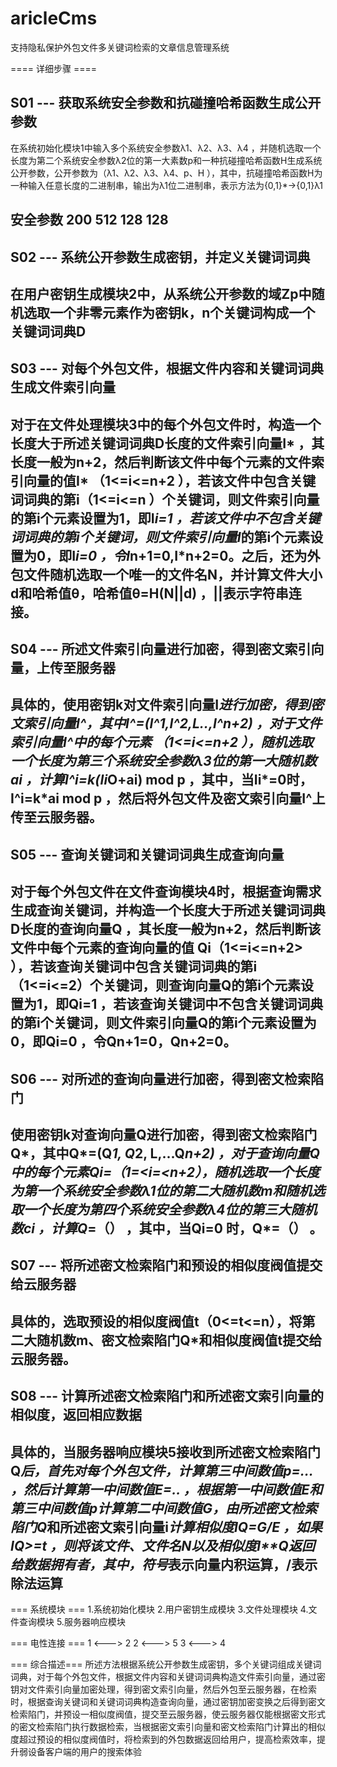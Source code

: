 # aricleCms
支持隐私保护外包文件多关键词检索的文章信息管理系统

<!-- 具有隐私保护的轻量级外包文件多关键词检索方法及系统 -->

==== 详细步骤 ====

S01 --- 获取系统安全参数和抗碰撞哈希函数生成公开参数
----
在系统初始化模块1中输入多个系统安全参数λ1、λ2、λ3、λ4 ，并随机选取一个长度为第二个系统安全参数λ2位的第一大素数p和一种抗碰撞哈希函数H生成系统公开参数，公开参数为（λ1、λ2、λ3、λ4、p、H ），其中，抗碰撞哈希函数H为一种输入任意长度的二进制串，输出为λ1位二进制串，表示方法为{0,1}*->{0,1}λ1  

安全参数 200 512  128 128  
----

S02  --- 系统公开参数生成密钥，并定义关键词词典
----
在用户密钥生成模块2中，从系统公开参数的域Zp中随机选取一个非零元素作为密钥k，n个关键词构成一个关键词词典D
----

S03 --- 对每个外包文件，根据文件内容和关键词词典生成文件索引向量
----
对于在文件处理模块3中的每个外包文件时，构造一个长度大于所述关键词词典D长度的文件索引向量I* ，其长度一般为n+2，然后判断该文件中每个元素的文件索引向量的值I* （1<=i<=n+2 ），若该文件中包含关键词词典的第i（1<=i<=n ）个关键词，则文件索引向量的第i个元素设置为1，即I*i=1 ，若该文件中不包含关键词词典的第i个关键词，则文件索引向量I*的第i个元素设置为0，即I*i=0 ，令I*n+1=0,I*n+2=0。之后，还为外包文件随机选取一个唯一的文件名N，并计算文件大小d和哈希值θ，哈希值θ=H(N||d) ，||表示字符串连接。
----

S04 --- 所述文件索引向量进行加密，得到密文索引向量，上传至服务器
----
具体的，使用密钥k对文件索引向量I*进行加密，得到密文索引向量I^，其中I^=(I^1,I^2,L..,I^n+2) ，对于文件索引向量I^中的每个元素 （1<=i<=n+2 ），随机选取一个长度为第三个系统安全参数λ3位的第一大随机数ai ，计算I^i=k(Ii*O+ai) mod p ，其中，当Ii*=0时，I^i=k*ai mod p ，然后将外包文件及密文索引向量I^上传至云服务器。
----

S05 --- 查询关键词和关键词词典生成查询向量
---
对于每个外包文件在文件查询模块4时，根据查询需求生成查询关键词，并构造一个长度大于所述关键词词典D长度的查询向量Q ，其长度一般为n+2，然后判断该文件中每个元素的查询向量的值 Qi（1<=i<=n+2> ），若该查询关键词中包含关键词词典的第i（1<=i<=2）个关键词，则查询向量Q的第i个元素设置为1，即Qi=1 ，若该查询关键词中不包含关键词词典的第i个关键词，则文件索引向量Q的第i个元素设置为0，即Qi=0 ，令Qn+1=0，Qn+2=0。
---

S06 --- 对所述的查询向量进行加密，得到密文检索陷门
---
使用密钥k对查询向量Q进行加密，得到密文检索陷门Q*，其中Q*=(Q*1, Q*2, L,...Q*n+2) ，对于查询向量Q中的每个元素Qi=（1=<i=<n+2），随机选取一个长度为第一个系统安全参数λ1位的第二大随机数m和随机选取一个长度为第四个系统安全参数λ4位的第三大随机数ci ，计算Q*=（） ，其中，当Qi=0 时，Q*=（） 。
---

S07 --- 将所述密文检索陷门和预设的相似度阀值提交给云服务器
---
具体的，选取预设的相似度阀值t（0<=t<=n），将第二大随机数m、密文检索陷门Q*和相似度阀值t提交给云服务器。
---

S08 --- 计算所述密文检索陷门和所述密文索引向量的相似度，返回相应数据
---
具体的，当服务器响应模块5接收到所述密文检索陷门Q*后，首先对每个外包文件，计算第三中间数值p=... ，然后计算第一中间数值E=.. ，根据第一中间数值E和第三中间数值p计算第二中间数值G，由所述密文检索陷门Q*和所述密文索引向量i*计算相似度I**Q=G/E ，如果I**Q>=t ，则将该文件、文件名N以及相似度I**Q返回给数据拥有者，其中，符号*表示向量内积运算，/表示除法运算
---

=== 系统模块 ===
1.系统初始化模块
2.用户密钥生成模块
3.文件处理模块
4.文件查询模块
5.服务器响应模块

=== 电性连接 ===
1 <---> 2
2 <---> 5
3 <---> 4

=== 综合描述===
所述方法根据系统公开参数生成密钥，多个关键词组成关键词词典，对于每个外包文件，根据文件内容和关键词词典构造文件索引向量，通过密钥对文件索引向量加密处理，得到密文索引向量，然后外包至云服务器，在检索时，根据查询关键词和关键词词典构造查询向量，通过密钥加密变换之后得到密文检索陷门，并预设一相似度阀值，提交至云服务器，使云服务器仅能根据密文形式的密文检索陷门执行数据检索，当根据密文索引向量和密文检索陷门计算出的相似度超过预设的相似度阀值时，将检索到的外包数据返回给用户，提高检索效率，提升弱设备客户端的用户的搜索体验